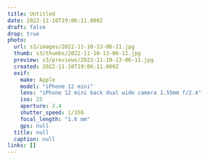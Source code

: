 ```yaml
---
title: Untitled
date: 2022-11-10T19:06:11.000Z
draft: false
drop: true
photo:
  url: s3/images/2022-11-10-13-06-11.jpg
  thumb: s3/thumbs/2022-11-10-13-06-11.jpg
  preview: s3/previews/2022-11-10-13-06-11.jpg
  created: 2022-11-10T19:06:11.000Z
  exif:
    make: Apple
    model: "iPhone 12 mini"
    lens: "iPhone 12 mini back dual wide camera 1.55mm f/2.4"
    iso: 25
    aperture: 2.4
    shutter_speed: 1/350
    focal_length: "1.6 mm"
    gps: null
  title: null
  caption: null
links: []
---
```

